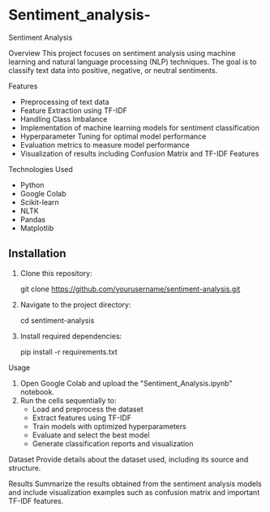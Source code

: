 # Sentiment_analysis-
Sentiment Analysis

Overview
This project focuses on sentiment analysis using machine learning and natural language processing (NLP) techniques. The goal is to classify text data into positive, negative, or neutral sentiments.

Features
- Preprocessing of text data
- Feature Extraction using TF-IDF
- Handling Class Imbalance
- Implementation of machine learning models for sentiment classification
- Hyperparameter Tuning for optimal model performance
- Evaluation metrics to measure model performance
- Visualization of results including Confusion Matrix and TF-IDF Features

Technologies Used
- Python
- Google Colab
- Scikit-learn
- NLTK
- Pandas
- Matplotlib

## Installation
1. Clone this repository:
   
   git clone https://github.com/yourusername/sentiment-analysis.git
   
2. Navigate to the project directory:
   
   cd sentiment-analysis
   
3. Install required dependencies:
   
   pip install -r requirements.txt
   
Usage
1. Open Google Colab and upload the "Sentiment_Analysis.ipynb" notebook.
2. Run the cells sequentially to:
   - Load and preprocess the dataset
   - Extract features using TF-IDF
   - Train models with optimized hyperparameters
   - Evaluate and select the best model
   - Generate classification reports and visualization

Dataset
Provide details about the dataset used, including its source and structure.

Results
Summarize the results obtained from the sentiment analysis models and include visualization examples such as confusion matrix and important TF-IDF features.

